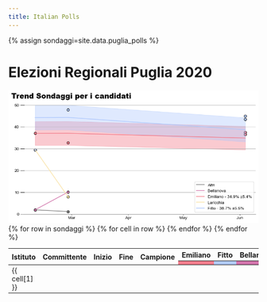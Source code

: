 ```yaml
---
title: Italian Polls
---
```


<script src="https://ajax.googleapis.com/ajax/libs/jquery/3.5.1/jquery.min.js"></script>
<link rel="stylesheet" type="text/css" href="https://cdn.datatables.net/1.10.21/css/jquery.dataTables.css">
<script type="text/javascript" charset="utf8" src="https://cdn.datatables.net/1.10.21/js/jquery.dataTables.js"></script>

{% assign sondaggi=site.data.puglia_polls %}

# Elezioni Regionali Puglia 2020

<img src="trend_puglia.png" class="center"> 

<table id="ge_polls" class="display compact" data-page-length='10' data-order='[[ 3, "desc" ]]'>
    <thead>
    <tr>
    <th rowspan="2">Istituto</th>
    <th rowspan="2">Committente</th>
    <th rowspan="2">Inizio</th>
    <th rowspan="2">Fine</th>
    <th rowspan="2">Campione</th>
    <th>Emiliano</th>
    <th>Fitto</th>
    <th>Bellanova</th>
    <th>Laricchia</th>
    <th rowspan="2">Altri</th>
    </tr>
    <tr>
    <th style="background:#f47c8b;"></th>
    <th style="background:#afc9fd;"></th>
    <th style="background:#d173aa;"></th>
    <th style="background:#fae3a5;"></th>
    </tr>
    </thead>
    <tbody>
    {% for row in sondaggi %}
        <tr>
        {% for cell in row %}
            <td class="dt-body-center">{{ cell[1] }}</td>
        {% endfor %}
        </tr>
    {% endfor %}
    </tbody>
</table>

<script type="text/javascript">
$(document).ready( function () {
    $('#ge_polls').DataTable({
        "ordering": false,
        "searching": false,
        "lengthChange": false,
        "paging":   false,
        "info":     false});
        });
</script>
